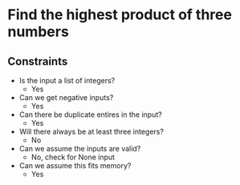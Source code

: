 # Find the highest product of three numbers

## Constraints
* Is the input a list of integers?
    * Yes
* Can we get negative inputs?
    * Yes
* Can there be duplicate entires in the input?
    * Yes
* Will there always be at least three integers?
    * No
* Can we assume the inputs are valid?
    * No, check for None input
* Can we assume this fits memory?
    * Yes